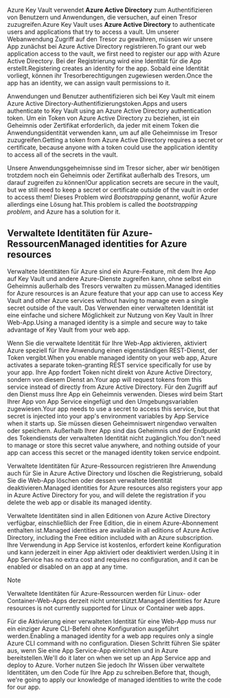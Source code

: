 <span data-ttu-id="e4d8b-101">Azure Key Vault verwendet **Azure Active Directory** zum Authentifizieren von Benutzern und Anwendungen, die versuchen, auf einen Tresor zuzugreifen.</span><span class="sxs-lookup"><span data-stu-id="e4d8b-101">Azure Key Vault uses **Azure Active Directory** to authenticate users and applications that try to access a vault.</span></span> <span data-ttu-id="e4d8b-102">Um unserer Webanwendung Zugriff auf den Tresor zu gewähren, müssen wir unsere App zunächst bei Azure Active Directory registrieren.</span><span class="sxs-lookup"><span data-stu-id="e4d8b-102">To grant our web application access to the vault, we first need to register our app with Azure Active Directory.</span></span> <span data-ttu-id="e4d8b-103">Bei der Registrierung wird eine Identität für die App erstellt.</span><span class="sxs-lookup"><span data-stu-id="e4d8b-103">Registering creates an identity for the app.</span></span> <span data-ttu-id="e4d8b-104">Sobald eine Identität vorliegt, können ihr Tresorberechtigungen zugewiesen werden.</span><span class="sxs-lookup"><span data-stu-id="e4d8b-104">Once the app has an identity, we can assign vault permissions to it.</span></span>

<span data-ttu-id="e4d8b-105">Anwendungen und Benutzer authentifizieren sich bei Key Vault mit einem Azure Active Directory-Authentifizierungstoken.</span><span class="sxs-lookup"><span data-stu-id="e4d8b-105">Apps and users authenticate to Key Vault using an Azure Active Directory authentication token.</span></span> <span data-ttu-id="e4d8b-106">Um ein Token von Azure Active Directory zu beziehen, ist ein Geheimnis oder Zertifikat erforderlich, da jeder mit einem Token die Anwendungsidentität verwenden kann, um auf alle Geheimnisse im Tresor zuzugreifen.</span><span class="sxs-lookup"><span data-stu-id="e4d8b-106">Getting a token from Azure Active Directory requires a secret or certificate, because anyone with a token could use the application identity to access all of the secrets in the vault.</span></span>

<span data-ttu-id="e4d8b-107">Unsere Anwendungsgeheimnisse sind im Tresor sicher, aber wir benötigen trotzdem noch ein Geheimnis oder Zertifikat außerhalb des Tresors, um darauf zugreifen zu können!</span><span class="sxs-lookup"><span data-stu-id="e4d8b-107">Our application secrets are secure in the vault, but we still need to keep a secret or certificate outside of the vault in order to access them!</span></span> <span data-ttu-id="e4d8b-108">Dieses Problem wird *Bootstrapping* genannt, wofür Azure allerdings eine Lösung hat.</span><span class="sxs-lookup"><span data-stu-id="e4d8b-108">This problem is called the *bootstrapping problem*, and Azure has a solution for it.</span></span>

## <a name="managed-identities-for-azure-resources"></a><span data-ttu-id="e4d8b-109">Verwaltete Identitäten für Azure-Ressourcen</span><span class="sxs-lookup"><span data-stu-id="e4d8b-109">Managed identities for Azure resources</span></span>

<span data-ttu-id="e4d8b-110">Verwaltete Identitäten für Azure sind ein Azure-Feature, mit dem Ihre App auf Key Vault und andere Azure-Dienste zugreifen kann, ohne selbst ein Geheimnis außerhalb des Tresors verwalten zu müssen.</span><span class="sxs-lookup"><span data-stu-id="e4d8b-110">Managed identities for Azure resources is an Azure feature that your app can use to access Key Vault and other Azure services without having to manage even a single secret outside of the vault.</span></span> <span data-ttu-id="e4d8b-111">Das Verwenden einer verwalteten Identität ist eine einfache und sichere Möglichkeit zur Nutzung von Key Vault in Ihrer Web-App.</span><span class="sxs-lookup"><span data-stu-id="e4d8b-111">Using a managed identity is a simple and secure way to take advantage of Key Vault from your web app.</span></span>

<span data-ttu-id="e4d8b-112">Wenn Sie die verwaltete Identität für Ihre Web-App aktivieren, aktiviert Azure speziell für Ihre Anwendung einen eigenständigen REST-Dienst, der Token vergibt.</span><span class="sxs-lookup"><span data-stu-id="e4d8b-112">When you enable managed identity on your web app, Azure activates a separate token-granting REST service specifically for use by your app.</span></span> <span data-ttu-id="e4d8b-113">Ihre App fordert Token nicht direkt von Azure Active Directory, sondern von diesem Dienst an.</span><span class="sxs-lookup"><span data-stu-id="e4d8b-113">Your app will request tokens from this service instead of directly from Azure Active Directory.</span></span> <span data-ttu-id="e4d8b-114">Für den Zugriff auf den Dienst muss Ihre App ein Geheimnis verwenden. Dieses wird beim Start Ihrer App von App Service eingefügt und den Umgebungsvariablen zugewiesen.</span><span class="sxs-lookup"><span data-stu-id="e4d8b-114">Your app needs to use a secret to access this service, but that secret is injected into your app's environment variables by App Service when it starts up.</span></span> <span data-ttu-id="e4d8b-115">Sie müssen diesen Geheimniswert nirgendwo verwalten oder speichern. Außerhalb Ihrer App sind das Geheimnis und der Endpunkt des Tokendiensts der verwalteten Identität nicht zugänglich.</span><span class="sxs-lookup"><span data-stu-id="e4d8b-115">You don't need to manage or store this secret value anywhere, and nothing outside of your app can access this secret or the managed identity token service endpoint.</span></span>

<span data-ttu-id="e4d8b-116">Verwaltete Identitäten für Azure-Ressourcen registrieren Ihre Anwendung auch für Sie in Azure Active Directory und löschen die Registrierung, sobald Sie die Web-App löschen oder dessen verwaltete Identität deaktivieren.</span><span class="sxs-lookup"><span data-stu-id="e4d8b-116">Managed identities for Azure resources also registers your app in Azure Active Directory for you, and will delete the registration if you delete the web app or disable its managed identity.</span></span>

<span data-ttu-id="e4d8b-117">Verwaltete Identitäten sind in allen Editionen von Azure Active Directory verfügbar, einschließlich der Free Edition, die in einem Azure-Abonnement enthalten ist.</span><span class="sxs-lookup"><span data-stu-id="e4d8b-117">Managed identities are available in all editions of Azure Active Directory, including the Free edition included with an Azure subscription.</span></span> <span data-ttu-id="e4d8b-118">Ihre Verwendung in App Service ist kostenlos, erfordert keine Konfiguration und kann jederzeit in einer App aktiviert oder deaktiviert werden.</span><span class="sxs-lookup"><span data-stu-id="e4d8b-118">Using it in App Service has no extra cost and requires no configuration, and it can be enabled or disabled on an app at any time.</span></span>

> [!NOTE]
> <span data-ttu-id="e4d8b-119">Verwaltete Identitäten für Azure-Ressourcen werden für Linux- oder Container-Web-Apps derzeit nicht unterstützt.</span><span class="sxs-lookup"><span data-stu-id="e4d8b-119">Managed identities for Azure resources is not currently supported for Linux or Container web apps.</span></span>

<span data-ttu-id="e4d8b-120">Für die Aktivierung einer verwalteten Identität für eine Web-App muss nur ein einziger Azure CLI-Befehl ohne Konfiguration ausgeführt werden.</span><span class="sxs-lookup"><span data-stu-id="e4d8b-120">Enabling a managed identity for a web app requires only a single Azure CLI command with no configuration.</span></span> <span data-ttu-id="e4d8b-121">Diesen Schritt führen Sie später aus, wenn Sie eine App Service-App einrichten und in Azure bereitstellen.</span><span class="sxs-lookup"><span data-stu-id="e4d8b-121">We'll do it later on when we set up an App Service app and deploy to Azure.</span></span> <span data-ttu-id="e4d8b-122">Vorher nutzen Sie jedoch Ihr Wissen über verwaltete Identitäten, um den Code für Ihre App zu schreiben.</span><span class="sxs-lookup"><span data-stu-id="e4d8b-122">Before that, though, we're going to apply our knowledge of managed identities to write the code for our app.</span></span>
